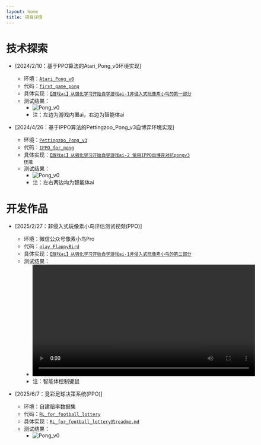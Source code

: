 ```yaml
---
layout: home
title: 项目详情  
---
```

<!-- 在网址栏输入：https://wild-firefox.github.io/projects/ -->

# 技术探索
- [2024/2/10：基于PPO算法的Atari_Pong_v0环境实现]  
    - 环境：[`Atari_Pong_v0`](https://www.gymlibrary.dev/environments/atari/pong-v0/) 
    - 代码：[`first_game_pong`](https://github.com/wild-firefox/FreeRL_for_play/tree/main/first_game_pong)
    - 具体实现：[`【游戏ai】从强化学习开始自学游戏ai-1非侵入式玩像素小鸟的第一部分`](https://blog.csdn.net/weixin_56760882/article/details/145848700)
    - 测试结果：
        - ![Pong_v0](https://wild-firefox.github.io/videos/evaluate.gif)
        - 注：左边为游戏内置ai，右边为智能体ai


- [2024/4/26：基于IPPO算法的Pettingzoo_Pong_v3自博弈环境实现]
    - 环境：[`Pettingzoo_Pong_v3`](https://pettingzoo.farama.org/environments/atari/pong/) 
    - 代码：[`IPPO_for_pong`](https://github.com/wild-firefox/FreeRL_for_play/tree/main/IPPO_for_pong)   
    - 具体实现：[`【游戏ai】从强化学习开始自学游戏ai-2 使用IPPO自博弈对抗pongv3环境`](https://blog.csdn.net/weixin_56760882/article/details/147537066)
    - 测试结果：
        - ![Pong_v0](https://wild-firefox.github.io/videos/pong_animation_20250426_145439.gif)
        - 注：左右两边均为智能体ai

# 开发作品
- [2025/2/27：非侵入式玩像素小鸟评估测试视频(PPO)]  
    - 环境：微信公众号像素小鸟Pro
    - 代码：[`play_FlappyBird`](https://github.com/wild-firefox/FreeRL_for_play/tree/main/play_FlappyBird)
    - 具体实现：[`【游戏ai】从强化学习开始自学游戏ai-1非侵入式玩像素小鸟的第二部分`](https://blog.csdn.net/weixin_56760882/article/details/145848700)
    - 测试结果：
        - <video controls width="600">
            <source src="videos\flappybird_test.mp4" type="video/mp4">
            Your browser does not support the video tag.
          </video>
        - 注：智能体控制键鼠

- [2025/6/7：竞彩足球决策系统(PPO)]  
    - 环境：自建赔率数据集
    - 代码：[`RL_for_football_lottery`](https://github.com/wild-firefox/FreeRL_for_play/tree/main/RL_for_football_lottery)
    - 具体实现：[`RL_for_football_lottery的readme.md`](https://github.com/wild-firefox/FreeRL_for_play/blob/main/RL_for_football_lottery/readme.md)
    - 测试结果：
        - ![Pong_v0](https://wild-firefox.github.io/images/RL_for_football_lottery.png)
